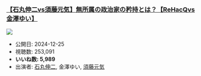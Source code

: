### [【石丸伸二vs須藤元気】無所属の政治家の矜持とは？【ReHacQvs金澤ゆい】](https://www.youtube.com/watch?v=1zW3p-fNKo0)
[![](https://img.youtube.com/vi/1zW3p-fNKo0/sddefault.jpg)](https://www.youtube.com/watch?v=1zW3p-fNKo0)
-   公開日: 2024-12-25
-   視聴数: 253,091
-   **いいね数: 5,989**
-   出演者: [石丸伸二](/rehacq_fan/people/石丸伸二 "wikilink"), 金澤ゆい, [須藤元気](/rehacq_fan/people/須藤元気 "wikilink")
